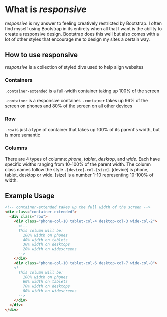 # What is _responsive_
_responsive_ is my answer to feeling creatively restricted by Bootstrap. I often find myself using Bootstrap in its entirety when all that I want is the ability to create a responsive design. Bootstrap does this well but also comes with a lot of other styles that encourage me to design my sites a certain way.

## How to use responsive
_responsive_ is a collection of styled divs used to help align websites

### Containers
`.container-extended` is a full-width container taking up 100% of the screen

`.container` is a responsive container. `.container` takes up 96% of the screen on phones and 80% of the screen on all other devices

### Row
`.row` is just a type of container that takes up 100% of its parent's width, but is more semantic

### Columns
There are 4 types of columns: _phone_, _tablet_, _desktop_, and _wide_. Each have specific widths ranging from 10-100% of the parent width.
The column class names follow the style `.[device]-col-[size]`. [device] is phone, tablet, desktop or wide. [size] is a number 1-10 representing 10-100% of width.

## Example Usage
```html
<!-- container-extended takes up the full width of the screen -->
<div class="container-extended">
  <div class="row">
    <div class="phone-col-10 tablet-col-4 desktop-col-3 wide-col-2">
      <!--
      This column will be:
        100% width on phones
        40% width on tablets
        30% width on desktops
        20% width on widescreens
      -->
    </div>
    <div class="phone-col-10 tablet-col-6 desktop-col-7 wide-col-8">
    <!--
      This column will be:
        100% width on phones
        60% width on tablets
        70% width on desktops
        80% width on widescreens
      -->
    </div>
  </div>
</div>

```
